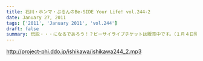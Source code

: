 ```yaml
---
title: 石川・ホンマ・ぶるんのBe-SIDE Your Life! vol.244-2
date: January 27, 2011
tags: ['2011', 'January 2011', 'vol.244']
draft: false
summary: 伝説・・・になるであろう！？ビーサイライブチケットは販売中です。（１月４日現在）売り切れ必至と言いたいところですがどうなのでしょうか。楽しみです。NAMAE
---
```


http://project-phi.ddo.jp/ishikawa/ishikawa244_2.mp3
